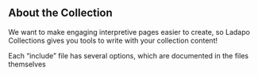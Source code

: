 ## About the Collection

We want to make engaging interpretive pages easier to create, so Ladapo Collections gives you tools to write with your collection content!

Each “include” file has several options, which are documented in the files themselves

